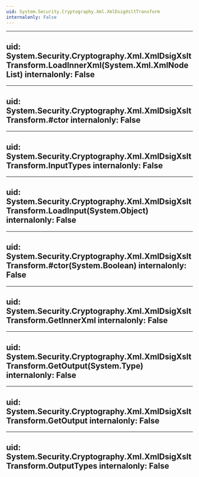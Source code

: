 ```yaml
---
uid: System.Security.Cryptography.Xml.XmlDsigXsltTransform
internalonly: False
---
```


---
uid: System.Security.Cryptography.Xml.XmlDsigXsltTransform.LoadInnerXml(System.Xml.XmlNodeList)
internalonly: False
---

---
uid: System.Security.Cryptography.Xml.XmlDsigXsltTransform.#ctor
internalonly: False
---

---
uid: System.Security.Cryptography.Xml.XmlDsigXsltTransform.InputTypes
internalonly: False
---

---
uid: System.Security.Cryptography.Xml.XmlDsigXsltTransform.LoadInput(System.Object)
internalonly: False
---

---
uid: System.Security.Cryptography.Xml.XmlDsigXsltTransform.#ctor(System.Boolean)
internalonly: False
---

---
uid: System.Security.Cryptography.Xml.XmlDsigXsltTransform.GetInnerXml
internalonly: False
---

---
uid: System.Security.Cryptography.Xml.XmlDsigXsltTransform.GetOutput(System.Type)
internalonly: False
---

---
uid: System.Security.Cryptography.Xml.XmlDsigXsltTransform.GetOutput
internalonly: False
---

---
uid: System.Security.Cryptography.Xml.XmlDsigXsltTransform.OutputTypes
internalonly: False
---
